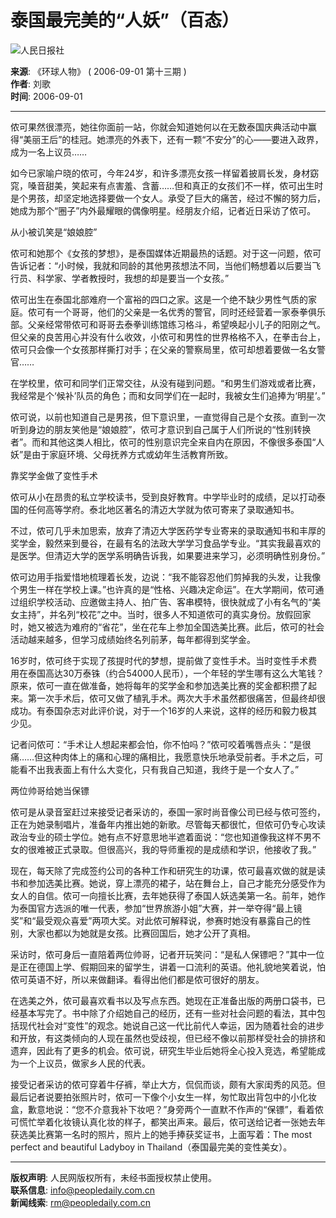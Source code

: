 # 泰国最完美的“人妖”（百态）

![人民日报社](http://www.people.com.cn/paper/rmw_logo.jpg)

**来源**: 《环球人物》 ( 2006-09-01 第十三期 )  
**作者**: 刘歌  
**时间**: 2006-09-01  

---

侬可果然很漂亮，她往你面前一站，你就会知道她何以在无数泰国庆典活动中赢得“美丽王后”的桂冠。她漂亮的外表下，还有一颗“不安分”的心——要进入政界，成为一名上议员……

如今已家喻户晓的侬可，今年24岁，和许多漂亮女孩一样留着披肩长发，身材窈窕，嗓音甜美，笑起来有点害羞、含蓄……但和真正的女孩们不一样，侬可出生时是个男孩，却坚定地选择要做一个女人。承受了巨大的痛苦，经过不懈的努力后，她成为那个“圈子”内外最耀眼的偶像明星。经朋友介绍，记者近日采访了侬可。

从小被讥笑是“娘娘腔”

侬可和她那个《女孩的梦想》，是泰国媒体近期最热的话题。对于这一问题，侬可告诉记者：“小时候，我就和同龄的其他男孩想法不同，当他们畅想着以后要当飞行员、科学家、学者教授时，我想的却是要当一个女孩。”

侬可出生在泰国北部难府一个富裕的四口之家。这是一个绝不缺少男性气质的家庭。侬可有一个哥哥，他们的父亲是一名优秀的警官，同时还经营着一家泰拳俱乐部。父亲经常带侬可和哥哥去泰拳训练馆练习格斗，希望唤起小儿子的阳刚之气。但父亲的良苦用心并没有什么收效，小侬可和男性的世界格格不入，在拳击台上，侬可只会像一个女孩那样撕打对手；在父亲的警察局里，侬可却想着要做一名女警官……

在学校里，侬可和同学们正常交往，从没有碰到问题。“和男生们游戏或者比赛，我经常是个‘候补’队员的角色；而和女同学们在一起时，我被女生们追捧为‘明星’。”

侬可说，以前也知道自己是男孩，但下意识里，一直觉得自己是个女孩。直到一次听到身边的朋友笑他是“娘娘腔”，侬可才意识到自己属于人们所说的“性别转换者”。而和其他这类人相比，侬可的性别意识完全来自内在原因，不像很多泰国“人妖”是由于家庭环境、父母抚养方式或幼年生活教育所致。

靠奖学金做了变性手术

侬可从小在昂贵的私立学校读书，受到良好教育。中学毕业时的成绩，足以打动泰国的任何高等学府。泰北地区著名的清迈大学就为侬可寄来了录取通知书。

不过，侬可几乎未加思索，放弃了清迈大学医药学专业寄来的录取通知书和丰厚的奖学金，毅然来到曼谷，在最有名的法政大学学习食品学专业。“其实我最喜欢的是医学。但清迈大学的医学系明确告诉我，如果要进来学习，必须明确性别身份。”

侬可边用手指爱惜地梳理着长发，边说：“我不能容忍他们剪掉我的头发，让我像个男生一样在学校上课。”也许真的是“性格、兴趣决定命运”。在大学期间，侬可通过组织学校活动、应邀做主持人、拍广告、客串模特，很快就成了小有名气的“美女主持”，并名列“校花”之中。当时，很多人不知道侬可的真实身份。放假回家时，她又被选为难府的“省花”，坐在花车上参加全国选美比赛。此后，侬可的社会活动越来越多，但学习成绩始终名列前茅，每年都得到奖学金。

16岁时，侬可终于实现了孩提时代的梦想，提前做了变性手术。当时变性手术费用在泰国高达30万泰铢（约合54000人民币），一个年轻的学生哪有这么大笔钱？原来，侬可一直在做准备，她将每年的奖学金和参加选美比赛的奖金都积攒了起来。第一次手术后，侬可又做了植乳手术。两次大手术虽然都很痛苦，但最终却很成功。有泰国杂志对此评价说，对于一个16岁的人来说，这样的经历和毅力极其少见。

记者问侬可：“手术让人想起来都会怕，你不怕吗？”侬可咬着嘴唇点头：“是很痛……但这种肉体上的痛和心理的痛相比，我愿意快乐地承受前者。手术之后，可能看不出我表面上有什么大变化，只有我自己知道，我终于是一个女人了。”

两位帅哥给她当保镖

侬可是从录音室赶过来接受记者采访的，泰国一家时尚音像公司已经与侬可签约，正在为她录制唱片，准备年内推出她的新歌。尽管每天都很忙，但侬可仍专心攻读政治专业的硕士学位。她有点不好意思地半遮着面说：“您也知道像我这样不男不女的很难被正式录取。但很高兴，我的导师重视的是成绩和学识，他接收了我。”

现在，每天除了完成签约公司的各种工作和研究生的功课，侬可最喜欢做的就是读书和参加选美比赛。她说，穿上漂亮的裙子，站在舞台上，自己才能充分感受作为女人的自信。侬可一向擅长比赛，去年她获得了泰国人妖选美第一名。前年，她作为泰国官方选派的唯一代表，参加“世界旅游小姐”大赛，并一举夺得“最上镜奖”和“最受观众喜爱”两项大奖。对此侬可解释说，参赛时她没有暴露自己的性别，大家也都以为她就是女孩。比赛回国后，她才公开了真相。

采访时，侬可身后一直陪着两位帅哥，记者开玩笑问：“是私人保镖吧？”其中一位是正在德国上学、假期回来的留学生，讲着一口流利的英语。他礼貌地笑着说，怕侬可英语不好，所以来做翻译。看得出他们都是侬可很好的朋友。

在选美之外，侬可最喜欢看书以及写点东西。她现在正准备出版的两册口袋书，已经基本写完了。书中除了介绍她自己的经历，还有一些对社会问题的看法，其中包括现代社会对“变性”的观念。她说自己这一代比前代人幸运，因为随着社会的进步和开放，有这类倾向的人现在虽然也受歧视，但已经不像以前那样受社会的排挤和遗弃，因此有了更多的机会。侬可说，研究生毕业后她将全心投入竞选，希望能成为一个上议员，做家乡人民的代表。

接受记者采访的侬可穿着牛仔裤，举止大方，侃侃而谈，颇有大家闺秀的风范。但最后记者说要拍张照片时，侬可一下像个小女生一样，匆忙取出背包中的小化妆盒，歉意地说：“您不介意我补下妆吧？”身旁两个一直默不作声的“保镖”，看着侬可慌忙举着化妆镜认真化妆的样子，都笑出声来。最后，侬可送给记者一张她去年获选美比赛第一名时的照片，照片上的她手捧获奖证书，上面写着：The most perfect and beautiful Ladyboy in Thailand（泰国最完美的变性美女）。

---

**版权声明**: 人民网版权所有，未经书面授权禁止使用。  
**联系信息**: [info@peopledaily.com.cn](mailto:info@peopledaily.com.cn)  
**新闻线索**: [rm@peopledaily.com.cn](mailto:rm@peopledaily.com.cn)  
<!-- tcd_original_link http://paper.people.com.cn/hqrw/html/2006-09/01/content_11293325.htm -->
